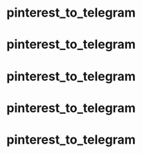 # pinterest_to_telegram
# pinterest_to_telegram
# pinterest_to_telegram
# pinterest_to_telegram
# pinterest_to_telegram
